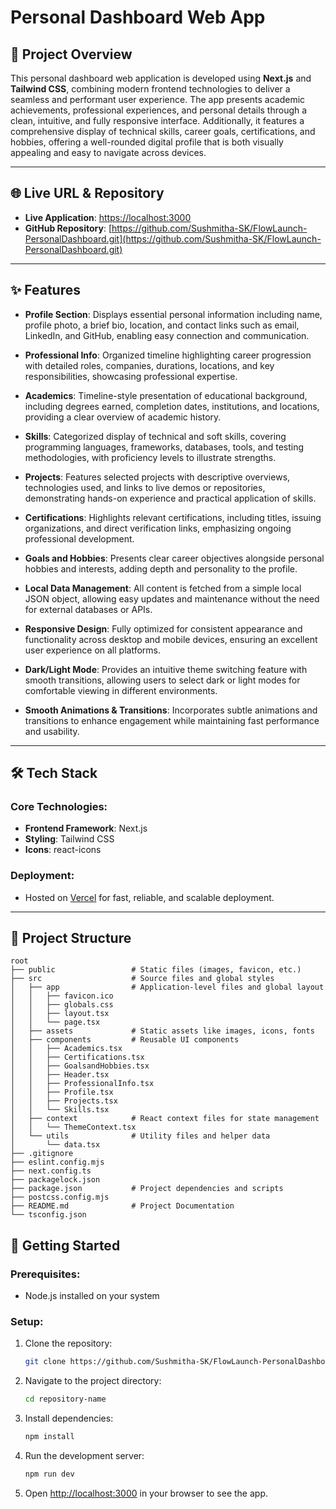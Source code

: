 # Personal Dashboard Web App

## 🚀 Project Overview

This personal dashboard web application is developed using **Next.js** and **Tailwind CSS**, combining modern frontend technologies to deliver a seamless and performant user experience. The app presents academic achievements, professional experiences, and personal details through a clean, intuitive, and fully responsive interface. Additionally, it features a comprehensive display of technical skills, career goals, certifications, and hobbies, offering a well-rounded digital profile that is both visually appealing and easy to navigate across devices.

---

## 🌐 Live URL & Repository

- **Live Application**: [https://localhost:3000](https://localhost:3000)
- **GitHub Repository**: [https://github.com/Sushmitha-SK/FlowLaunch-PersonalDashboard.git](https://github.com/Sushmitha-SK/FlowLaunch-PersonalDashboard.git)

---

## ✨ Features

- **Profile Section**: Displays essential personal information including name, profile photo, a brief bio, location, and contact links such as email, LinkedIn, and GitHub, enabling easy connection and communication.

- **Professional Info**: Organized timeline highlighting career progression with detailed roles, companies, durations, locations, and key responsibilities, showcasing professional expertise.

- **Academics**: Timeline-style presentation of educational background, including degrees earned, completion dates, institutions, and locations, providing a clear overview of academic history.

- **Skills**: Categorized display of technical and soft skills, covering programming languages, frameworks, databases, tools, and testing methodologies, with proficiency levels to illustrate strengths.

- **Projects**: Features selected projects with descriptive overviews, technologies used, and links to live demos or repositories, demonstrating hands-on experience and practical application of skills.

- **Certifications**: Highlights relevant certifications, including titles, issuing organizations, and direct verification links, emphasizing ongoing professional development.

- **Goals and Hobbies**: Presents clear career objectives alongside personal hobbies and interests, adding depth and personality to the profile.

- **Local Data Management**: All content is fetched from a simple local JSON object, allowing easy updates and maintenance without the need for external databases or APIs.

- **Responsive Design**: Fully optimized for consistent appearance and functionality across desktop and mobile devices, ensuring an excellent user experience on all platforms.

- **Dark/Light Mode**: Provides an intuitive theme switching feature with smooth transitions, allowing users to select dark or light modes for comfortable viewing in different environments.

- **Smooth Animations & Transitions**: Incorporates subtle animations and transitions to enhance engagement while maintaining fast performance and usability.

---

## 🛠️ Tech Stack

### Core Technologies:

- **Frontend Framework**: Next.js
- **Styling**: Tailwind CSS
- **Icons**: react-icons

### Deployment:

- Hosted on [Vercel](https://vercel.com/) for fast, reliable, and scalable deployment.

---

## 📂 Project Structure

```
root
├── public                 # Static files (images, favicon, etc.)
├── src                    # Source files and global styles
│   ├── app                # Application-level files and global layout
│   │   ├── favicon.ico
│   │   ├── globals.css
│   │   ├── layout.tsx
│   │   └── page.tsx
│   ├── assets             # Static assets like images, icons, fonts
│   ├── components         # Reusable UI components
│   │   ├── Academics.tsx
│   │   ├── Certifications.tsx
│   │   ├── GoalsandHobbies.tsx
│   │   ├── Header.tsx
│   │   ├── ProfessionalInfo.tsx
│   │   ├── Profile.tsx
│   │   ├── Projects.tsx
│   │   └── Skills.tsx
│   ├── context            # React context files for state management
│   │   └── ThemeContext.tsx
│   └── utils              # Utility files and helper data
│       └── data.tsx
├── .gitignore
├── eslint.config.mjs
├── next.config.ts
├── packagelock.json
├── package.json           # Project dependencies and scripts
├── postcss.config.mjs
├── README.md              # Project Documentation
└── tsconfig.json

```

## 🚀 Getting Started

### Prerequisites:

- Node.js installed on your system

### Setup:

1. Clone the repository:
   ```bash
   git clone https://github.com/Sushmitha-SK/FlowLaunch-PersonalDashboard.git
   ```
2. Navigate to the project directory:
   ```bash
   cd repository-name
   ```
3. Install dependencies:
   ```bash
   npm install
   ```
4. Run the development server:
   ```bash
   npm run dev
   ```
5. Open [http://localhost:3000](http://localhost:3000) in your browser to see the app.
